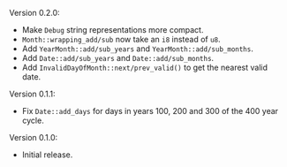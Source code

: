 Version 0.2.0:
  * Make `Debug` string representations more compact.
  * `Month::wrapping_add/sub` now take an `i8` instead of `u8`.
  * Add `YearMonth::add/sub_years` and `YearMonth::add/sub_months`.
  * Add `Date::add/sub_years` and `Date::add/sub_months`.
  * Add `InvalidDayOfMonth::next/prev_valid()` to get the nearest valid date.

Version 0.1.1:
  * Fix `Date::add_days` for days in years 100, 200 and 300 of the 400 year cycle.

Version 0.1.0:
  * Initial release.
